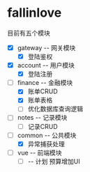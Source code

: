 # fallinlove

目前有五个模块

- [X] gateway -- 网关模块
  - [X] 登陆鉴权

- [X] account -- 用户模块
  - [X] 登陆注册

- [ ] finance -- 金融模块
  - [X] 账单CRUD
  - [X] 账单表格
  - [ ] 优化数据库查询逻辑

- [ ] notes -- 记录模块
  - [ ] 记录CRUD

- [ ] common -- 公共模块
  - [X] 异常捕获处理
- [ ] vue -- 前端模块
  - [ ] -- 计划 预算增加UI